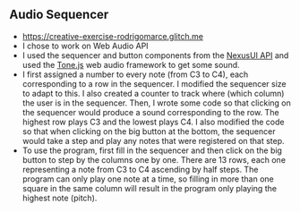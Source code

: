 ## Audio Sequencer
- https://creative-exercise-rodrigomarce.glitch.me
- I chose to work on Web Audio API
- I used the sequencer and button components from the [NexusUI API](https://nexus-js.github.io/ui/api/#intro) and used the [Tone.js](https://tonejs.github.io/) web audio framework to get some sound.
- I first assigned a number to every note (from C3 to C4), each corresponding to a row in the sequencer. I modified the sequencer size to adapt to this. I also created a counter to track where (which column) the user is in the sequencer. Then, I wrote some code so that clicking on the sequencer would produce a sound corresponding to the row. The highest row plays C3 and the lowest plays C4. I also modified the code so that when clicking on the big button at the bottom, the sequencer would take a step and play any notes that were registered on that step.
- To use the program, first fill in the sequencer and then click on the big button to step by the columns one by one. There are 13 rows, each one representing a note from C3 to C4 ascending by half steps. The program can only play one note at a time, so filling in more than one square in the same column will result in the program only playing the highest note (pitch).
